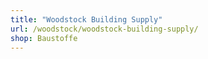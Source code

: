 ```yaml
---
title: "Woodstock Building Supply"
url: /woodstock/woodstock-building-supply/
shop: Baustoffe
---
```

